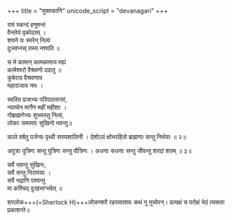 +++
title = "मुक्तकानि"
unicode_script = "devanagari"
+++

रामं स्कन्दं हनूमन्तं  
वैनतेयं वृकोदरम् ।  
शयने यः स्मरेन् नित्यं  
दुःस्वप्नस् तस्य नश्यति  ॥

स मे कामान्‌ कामकामाय मह्यं  
कामेश्वरो वैश्रवणो ददातु ॥  
कुबेराय वैश्रवणाय  
महाराजाय नमः ।

स्वस्ति प्रजाभ्यः परिपालयन्तां,  
न्याय्येन मार्गेण महीं महीशाः ।  
गोब्राह्मणेभ्यः शुभमस्तु नित्यं,  
लोकाः समस्ताः सुखिनो भवन्तु॥

काले वर्षतु पर्जन्यः पृथ्वी सस्यशालिनी ।
देशोऽयं क्षोभरहितो ब्राह्मणाः सन्तु निर्भयाः ॥ २॥

अपुत्राः पुत्रिणः सन्तु पुत्रिणः सन्तु पौत्रिणः ।
अधनाः सधनाः सन्तु जीवन्तु शरदां शतम् ॥ ३॥

सर्वे भवन्तु सुखिनः,  
सर्वे सन्तु निरामयाः ।  
सर्वे भद्राणि पश्यन्तु  
मा कश्चिद् दुःखभाग्भवेत् ॥ 

शरलोक+++(=Sherlock H)+++लोचनशरै
रहस्यपशवः कथं नु मुच्येरन्।
प्रत्यक्षं च परोक्षं
भेदं त्यक्त्वा प्रकाशन्ते॥